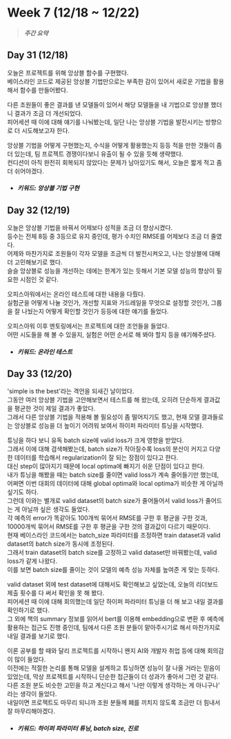 Week 7 (12/18 ~ 12/22)
===
>  ##### 주간 요약
>  

Day 31 (12/18)
---
오늘은 프로젝트를 위해 앙상블 함수를 구현했다.  
베이스라인 코드로 제공된 앙상블 기법만으로는 부족한 감이 있어서 새로운 기법을 활용해서 함수를 만들어봤다.  

다른 조원들이 좋은 결과를 낸 모델들이 있어서 해당 모델들을 내 기법으로 앙상블 했더니 결과가 조금 더 개선되었다.  
피어세션 때 이에 대해 얘기를 나눠봤는데, 일단 나는 앙상블 기법을 발전시키는 방향으로 더 시도해보고자 한다.  

앙상블 기법을 어떻게 구현했는지, 수식을 어떻게 활용했는지 등등 적을 만한 것들이 좀 더 있는데, 팀 프로젝트 경쟁이다보니 유출이 될 수 있을 듯해 생략했다.  
컨디션이 아직 완전히 회복되지 않았다는 문제가 남아있기도 해서, 오늘은 짧게 적고 좀 더 쉬어야겠다.  

+ ##### 키워드: 앙상블 기법 구현

Day 32 (12/19)
---
오늘은 앙상블 기법을 바꿔서 어제보다 성적을 조금 더 향상시켰다.  
등수는 전체 8등 중 3등으로 유지 중인데, 평가 수치인 RMSE를 어제보다 조금 더 줄였다.  
어제와 마찬가지로 조원들이 각자 모델을 조금씩 더 발전시켜오고, 나는 앙상블에 대해 더 고민해보기로 했다.  
슬슬 앙상블로 성능을 개선하는 데에는 한계가 있는 듯해서 기본 모델 성능의 향상이 필요한 시점인 것 같다.  

오피스아워에서는 온라인 테스트에 대한 내용을 다뤘다.  
실험군을 어떻게 나눌 것인가, 개선할 지표와 가드레일을 무엇으로 설정할 것인가, 그룹을 잘 나눴는지 어떻게 확인할 것인가 등등에 대한 얘기를 들었다.  

오피스아워 이후 멘토링에서는 프로젝트에 대한 조언들을 들었다.  
어떤 시도들을 해 볼 수 있을지, 실험은 어떤 순서로 해 봐야 할지 등을 얘기해주셨다.  

+ ##### 키워드: 온라인 테스트

Day 33 (12/20)
---
'simple is the best'라는 격언을 되새긴 날이었다.  
그동안 여러 앙상블 기법을 고안해보면서 테스트를 해 왔는데, 오히려 단순하게 결과값을 평균한 것이 제일 결과가 좋았다.  
그래서 다른 앙상블 기법을 적용해 볼 필요성이 좀 떨어지기도 했고, 현재 모델 결과들로는 앙상블로 성능을 더 높이기 어려워 보여서 하이퍼 파라미터 튜닝을 시작했다.  

튜닝을 하다 보니 유독 batch size에 valid loss가 크게 영향을 받았다.  
그래서 이에 대해 검색해봤는데, batch size가 작아질수록 loss의 분산이 커지고 다양한 데이터를 학습해서 regularization이 잘 되는 장점이 있다고 한다.  
대신 step이 많아지기 때문에 local optima에 빠지기 쉬운 단점이 있다고 한다.  
내가 튜닝을 해봤을 때는 batch size를 줄이면 valid loss가 계속 줄어들기만 했는데, 어쩌면 이번 대회의 데이터에 대해 global optima와 local optima가 비슷한 게 아닐까 싶기도 하다.  
그런데 이와는 별개로 valid dataset의 batch size가 줄어들어서 valid loss가 줄어드는 게 아닐까 싶은 생각도 들었다.  
각 예측의 error가 똑같아도 100개씩 묶어서 RMSE를 구한 후 평균을 구한 것과, 10000개씩 묶어서 RMSE를 구한 후 평균을 구한 것의 결과값이 다르기 때문이다.  
현재 베이스라인 코드에서는 batch_size 파라미터를 조정하면 train dataset과 valid dataset의 batch size가 동시에 조정된다.  
그래서 train dataset의 batch size를 고정하고 valid dataset만 바꿔봤는데, valid loss가 같게 나왔다.  
이를 보면 batch size를 줄이는 것이 모델의 예측 성능 자체를 높여준 게 맞는 듯하다.  

valid dataset 외에 test dataset에 대해서도 확인해보고 싶었는데, 오늘의 리더보드 제출 횟수를 다 써서 확인을 못 해 봤다.  
피어세션 때 이에 대해 회의했는데 일단 하이퍼 파라미터 튜닝을 더 해 보고 내일 결과를 확인하기로 했다.  
그 외에 책의 summary 정보를 읽어서 bert를 이용해 embedding으로 변환 후 예측에 활용하는 접근도 진행 중인데, 팀에서 다른 조원 분들이 맡아주시기로 해서 마찬가지로 내일 결과를 보기로 했다.  

이론 공부를 할 때와 달리 프로젝트를 시작하니 왠지 AI와 개발자 취업 등에 대해 회의감이 많이 들었다.  
이전에는 적절한 논리를 통해 모델을 설계하고 튜닝하면 성능이 잘 나올 거라는 믿음이 있었는데, 막상 프로젝트를 시작하니 단순한 접근들이 더 성과가 좋아서 그런 것 같다.  
다른 조원 분도 비슷한 고민을 하고 계신다고 해서 '나만 이렇게 생각하는 게 아니구나' 라는 생각이 들었다.  
내일이면 프로젝트도 마무리 되니까 조원 분들께 폐를 끼치지 않도록 조금만 더 힘내서 잘 마무리해야겠다.  

+ ##### 키워드: 하이퍼 파라미터 튜닝, batch size, 진로
